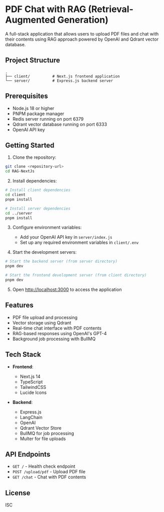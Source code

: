 # PDF Chat with RAG (Retrieval-Augmented Generation)

A full-stack application that allows users to upload PDF files and chat with their contents using RAG approach powered by OpenAI and Qdrant vector database.

## Project Structure

```
.
├── client/          # Next.js frontend application
└── server/          # Express.js backend server
```

## Prerequisites

- Node.js 18 or higher
- PNPM package manager
- Redis server running on port 6379
- Qdrant vector database running on port 6333
- OpenAI API key

## Getting Started

1. Clone the repository:
```bash
git clone <repository-url>
cd RAG-NextJs
```

2. Install dependencies:
```bash
# Install client dependencies
cd client
pnpm install

# Install server dependencies
cd ../server
pnpm install
```

3. Configure environment variables:
   - Add your OpenAI API key in `server/index.js`
   - Set up any required environment variables in `client/.env`

4. Start the development servers:

```bash
# Start the backend server (from server directory)
pnpm dev

# Start the frontend development server (from client directory)
pnpm dev
```

5. Open [http://localhost:3000](http://localhost:3000) to access the application

## Features

- PDF file upload and processing
- Vector storage using Qdrant
- Real-time chat interface with PDF contents
- RAG-based responses using OpenAI's GPT-4
- Background job processing with BullMQ

## Tech Stack

- **Frontend**:
  - Next.js 14
  - TypeScript
  - TailwindCSS
  - Lucide Icons

- **Backend**:
  - Express.js
  - LangChain
  - OpenAI
  - Qdrant Vector Store
  - BullMQ for job processing
  - Multer for file uploads

## API Endpoints

- `GET /` - Health check endpoint
- `POST /upload/pdf` - Upload PDF file
- `GET /chat` - Chat with PDF contents

## License

ISC
